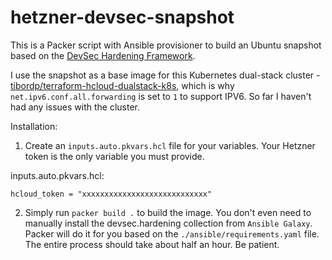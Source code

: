 # hetzner-devsec-snapshot

This is a Packer script with Ansible provisioner to build an Ubuntu snapshot based on the [DevSec Hardening Framework](https://github.com/dev-sec/ansible-collection-hardening).

I use the snapshot as a base image for this Kubernetes dual-stack cluster - [tibordp/terraform-hcloud-dualstack-k8s](https://github.com/tibordp/terraform-hcloud-dualstack-k8s), which is why `net.ipv6.conf.all.forwarding` is set to `1` to support IPV6. 
So far I haven't had any issues with the cluster.

Installation:

1. Create an `inputs.auto.pkvars.hcl` file for your variables. Your Hetzner token is the only variable you must provide.

inputs.auto.pkvars.hcl:

````
hcloud_token = "xxxxxxxxxxxxxxxxxxxxxxxxxxxx"
````
2. Simply run `packer build .` to build the image. You don't even need to manually install the devsec.hardening collection from `Ansible Galaxy`. Packer will do it for you based on the `./ansible/requirements.yaml` file.
   The entire process should take about half an hour. Be patient.